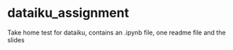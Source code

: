 # dataiku_assignment
Take home test for dataiku, contains an .ipynb file, one readme file and the slides
